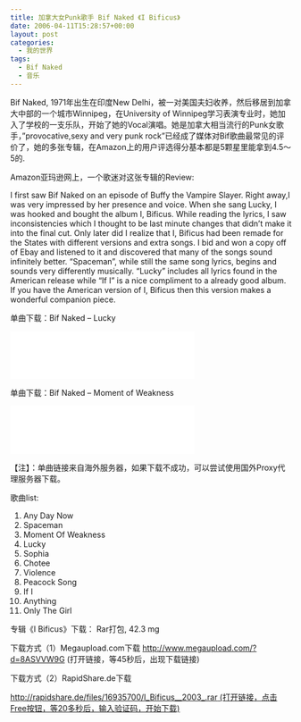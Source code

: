 ```yaml
---
title: 加拿大女Punk歌手 Bif Naked 《I Bificus》
date: 2006-04-11T15:28:57+00:00
layout: post
categories:
  - 我的世界
tags:
  - Bif Naked
  - 音乐
---
```


Bif Naked, 1971年出生在印度New Delhi，被一对美国夫妇收养，然后移居到加拿大中部的一个城市Winnipeg，在University of Winnipeg学习表演专业时，她加入了学校的一支乐队，开始了她的Vocal演唱。她是加拿大相当流行的Punk女歌手，”provocative,sexy and very punk rock”已经成了媒体对Bif歌曲最常见的评价了，她的多张专辑，在Amazon上的用户评选得分基本都是5颗星里能拿到4.5～5的.

Amazon亚玛逊网上，一个歌迷对这张专辑的Review:

I first saw Bif Naked on an episode of Buffy the Vampire Slayer. Right away,I was very impressed by her presence and voice. When she sang Lucky, I was hooked and bought the album I, Bificus. While reading the lyrics, I saw inconsistencies which I thought to be last minute changes that didn&#8217;t make it into the final cut. Only later did I realize that I, Bificus had been remade for the States with different versions and extra songs. I bid and won a copy off of Ebay and listened to it and discovered that many of the songs sound infinitely better. “Spaceman”, while still the same song lyrics, begins and sounds very differently musically. “Lucky” includes all lyrics found in the American release while “If I” is a nice compliment to a already good album. If you have the American version of I, Bificus then this version makes a wonderful companion piece.

单曲下载：Bif Naked – Lucky

<iframe frameborder="no" border="0" marginwidth="0" marginheight="0" width=330 height=86 src="//music.163.com/outchain/player?type=2&id=2203081&auto=1&height=66"></iframe>

单曲下载：Bif Naked – Moment of Weakness

<iframe frameborder="no" border="0" marginwidth="0" marginheight="0" width=330 height=86 src="//music.163.com/outchain/player?type=2&id=2203082&auto=1&height=66"></iframe>

【注】：单曲链接来自海外服务器，如果下载不成功，可以尝试使用国外Proxy代理服务器下载。

歌曲list:

1. Any Day Now
2. Spaceman
3. Moment Of Weakness
4. Lucky
5. Sophia
6. Chotee
7. Violence
8. Peacock Song
9. If I
10. Anything
11. Only The Girl

专辑《I Bificus》下载： Rar打包, 42.3 mg

下载方式（1）Megaupload.com下载 <http://www.megaupload.com/?d=8ASVVW9G> (打开链接，等45秒后，出现下载链接)

下载方式（2）RapidShare.de下载

[http://rapidshare.de/files/16935700/I_Bificus__2003_.rar (打开链接，点击Free按钮，等20多秒后，输入验证码，开始下载)](http://rapidshare.de/files/16935700/I_Bificus__2003_.rar   (打开链接，点击Free按钮，等20多秒后，输入验证码，开始下载))